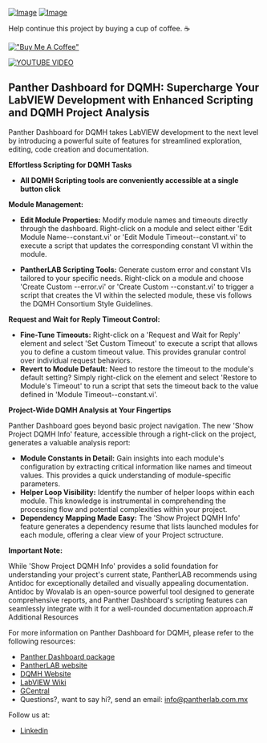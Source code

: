 [![Image](https://www.vipm.io/package/pantherlab_lib_panther_dashboard/badge.svg?metric=installs)](https://www.vipm.io/package/pantherlab_lib_panther_dashboard/) [![Image](https://www.vipm.io/package/pantherlab_lib_panther_dashboard/badge.svg?metric=stars)](https://www.vipm.io/package/pantherlab_lib_panther_dashboard/)

Help continue this project by buying a cup of coffee. ☕ 

[!["Buy Me A Coffee"](https://www.buymeacoffee.com/assets/img/custom_images/orange_img.png)](https://www.buymeacoffee.com/enoearias)

[![YOUTUBE VIDEO](https://img.youtube.com/vi/nnQTQAkw5Xo/0.jpg)](https://www.youtube.com/watch?v=nnQTQAkw5Xo)

## Panther Dashboard for DQMH: Supercharge Your LabVIEW Development with Enhanced Scripting and DQMH Project Analysis

Panther Dashboard for DQMH takes LabVIEW development to the next level by introducing a powerful suite of features for streamlined exploration, editing, code creation and documentation.

**Effortless Scripting for DQMH Tasks**

* **All DQMH Scripting tools are conveniently accessible at a single button click**

**Module Management:**

* **Edit Module Properties:** Modify module names and timeouts directly through the dashboard. Right-click on a module and select either 'Edit Module Name--constant.vi' or 'Edit Module Timeout--constant.vi' to execute a script that updates the corresponding constant VI within the module.

* **PantherLAB Scripting Tools:** Generate custom error and constant VIs tailored to your specific needs. Right-click on a module and choose 'Create Custom --error.vi' or 'Create Custom --constant.vi' to trigger a script that creates the VI within the selected module, these vis follows the DQMH Consortium Style Guidelines.

**Request and Wait for Reply Timeout Control:**

* **Fine-Tune Timeouts:**  Right-click on a 'Request and Wait for Reply' element and select 'Set Custom Timeout' to execute a script that allows you to define a custom timeout value. This provides granular control over individual request behaviors.
* **Revert to Module Default:** Need to restore the timeout to the module's default setting? Simply right-click on the element and select 'Restore to Module's Timeout' to run a script that sets the timeout back to the value defined in 'Module Timeout--constant.vi'.

**Project-Wide DQMH Analysis at Your Fingertips**

Panther Dashboard goes beyond basic project navigation. The new 'Show Project DQMH Info' feature, accessible through a right-click on the project, generates a valuable analysis report:

* **Module Constants in Detail:**  Gain insights into each module's configuration by extracting critical information like names and timeout values. This provides a quick understanding of module-specific parameters.
* **Helper Loop Visibility:**  Identify the number of helper loops within each module. This knowledge is instrumental in comprehending the processing flow and potential complexities within your project.
* **Dependency Mapping Made Easy:**   The 'Show Project DQMH Info' feature generates a dependency resume that lists launched modules for each module, offering a clear view of your Project sctructure.

**Important Note:**

While 'Show Project DQMH Info' provides a solid foundation for understanding your project's current state, PantherLAB recommends using Antidoc for exceptionally detailed and visually appealing documentation. Antidoc by Wovalab is an open-source powerful tool designed to generate comprehensive reports, and Panther Dashboard's scripting features can seamlessly integrate with it for a well-rounded documentation approach.# Additional Resources

For more information on Panther Dashboard for DQMH, please refer to the following resources:

- [Panther Dashboard package](https://www.vipm.io/package/pantherlab_lib_panther_dashboard/)
- [PantherLAB website](https://pantherlab.com.mx/)
- [DQMH Website](https://dqmh.org/)
- [LabVIEW Wiki](https://labviewwiki.org/wiki/Home)
- [GCentral](https://www.gcentral.org/)
- Questions?, want to say hi?, send an email: info@pantherlab.com.mx

Follow us at:
- [Linkedin](https://www.linkedin.com/company/pantherlabmx/) 

 
